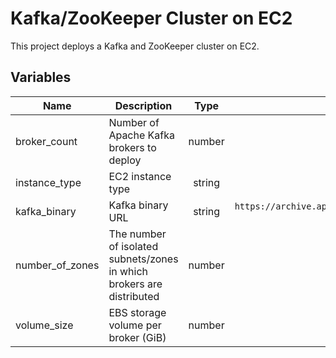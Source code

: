 # Kafka/ZooKeeper Cluster on EC2

This project deploys a Kafka and ZooKeeper cluster on EC2.

## Variables

| Name | Description | Type | Default | Required |
|------|-------------|:----:|:-----:|:-----:|
| broker_count | Number of Apache Kafka brokers to deploy | number | `3` | no |
| instance_type | EC2 instance type | string | `m5.2xlarge` | no |
| kafka_binary | Kafka binary URL | string | `https://archive.apache.org/dist/kafka/2.8.0/kafka_2.13-2.8.0.tgz` | no |
| number_of_zones | The number of isolated subnets/zones in which brokers are distributed | number | `3` | no |
| volume_size | EBS storage volume per broker (GiB) | number | `50` | no |